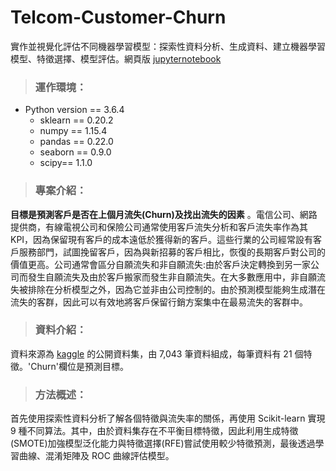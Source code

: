 # Telcom-Customer-Churn
實作並視覺化評估不同機器學習模型：探索性資料分析、生成資料、建立機器學習模型、特徵選擇、模型評估。網頁版 [jupyternotebook](https://nbviewer.jupyter.org/github/JHL01/Telcom-Customer-Churn/blob/master/%E9%9B%BB%E4%BF%A1%E5%AE%A2%E6%88%B6%E6%B5%81%E5%A4%B1%28Telco%20Customer%20Churn%29.ipynb)

>### 運作環境：
- Python version == 3.6.4
  - sklearn == 0.20.2
  - numpy == 1.15.4
  - pandas == 0.22.0
  - seaborn == 0.9.0
  - scipy== 1.1.0

>### 專案介紹：
**目標是預測客戶是否在上個月流失(Churn)及找出流失的因素** 。電信公司、網路提供商，有線電視公司和保險公司通常使用客戶流失分析和客戶流失率作為其KPI，因為保留現有客戶的成本遠低於獲得新的客戶。這些行業的公司經常設有客戶服務部門，試圖挽留客戶，因為與新招募的客戶相比，恢復的長期客戶對公司的價值更高。公司通常會區分自願流失和非自願流失:由於客戶決定轉換到另一家公司而發生自願流失及由於客戶搬家而發生非自願流失。在大多數應用中，非自願流失被排除在分析模型之外，因為它並非由公司控制的。由於預測模型能夠生成潛在流失的客群，因此可以有效地將客戶保留行銷方案集中在最易流失的客群中。
>### 資料介紹：
資料來源為 [kaggle](https://www.kaggle.com/blastchar/telco-customer-churn/home) 的公開資料集，由 7,043 筆資料組成，每筆資料有 21 個特徵。'Churn'欄位是預測目標。

>### 方法概述：
首先使用探索性資料分析了解各個特徵與流失率的關係，再使用 Scikit-learn 實現 9 種不同算法。其中，由於資料集存在不平衡目標特徵，因此利用生成特徵(SMOTE)加強模型泛化能力與特徵選擇(RFE)嘗試使用較少特徵預測，最後透過學習曲線、混淆矩陣及 ROC 曲線評估模型。
